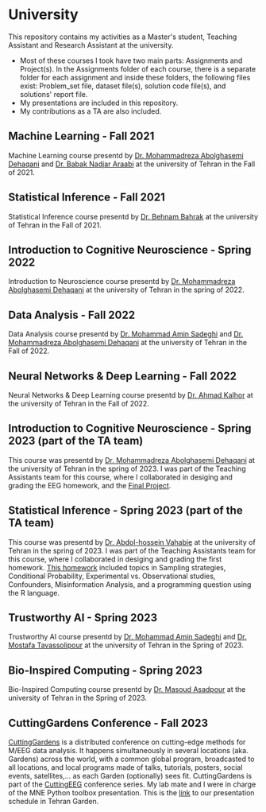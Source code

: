 # University
This repository contains my activities as a Master's student, Teaching Assistant and Research Assistant at the university.
- Most of these courses I took have two main parts: Assignments and Project(s). In the Assignments folder of each course, there is a separate folder for each assignment and inside these folders, the following files exist: Problem_set file, dataset file(s), solution code file(s), and solutions' report file.
- My presentations are included in this repository.
- My contributions as a TA are also included.


## Machine Learning - Fall 2021
Machine Learning course presentd by [Dr. Mohammadreza Abolghasemi Dehaqani](https://ece.ut.ac.ir/en/~dehaqani) and  [Dr. Babak Nadjar Araabi](https://ece.ut.ac.ir/en/~araabi) at the university of Tehran in the Fall of 2021.

## Statistical Inference - Fall 2021
Statistical Inference course presentd by [Dr. Behnam Bahrak](https://ece.ut.ac.ir/en/~bahrak) at the university of Tehran in the Fall of 2021.

## Introduction to Cognitive Neuroscience - Spring 2022
Introduction to Neuroscience course presentd by [Dr. Mohammadreza Abolghasemi Dehaqani](https://ece.ut.ac.ir/en/~dehaqani) at the university of Tehran in the spring of 2022.

## Data Analysis - Fall 2022
Data Analysis course presentd by [Dr. Mohammad Amin Sadeghi](https://ece.ut.ac.ir/en/~asadeghi) and [Dr. Mohammadreza Abolghasemi Dehaqani](https://ece.ut.ac.ir/en/~dehaqani) at the university of Tehran in the Fall of 2022.

## Neural Networks & Deep Learning - Fall 2022
Neural Networks & Deep Learning course presentd by [Dr. Ahmad Kalhor](https://ece.ut.ac.ir/en/~akalhor) at the university of Tehran in the Fall of 2022.

## Introduction to Cognitive Neuroscience - Spring 2023 (part of the TA team)
This course was presentd by [Dr. Mohammadreza Abolghasemi Dehaqani](https://ece.ut.ac.ir/en/~dehaqani) at the university of Tehran in the spring of 2023. I was part of the Teaching Assistants team for this course, where I collaborated in desiging and grading the EEG homework, and the [Final Project](https://github.com/SaraRostami/University/blob/ba01624db9d02942c82f14011ee79891c43a255c/Files/Cognitive%20Neuroscience_Final%20Project.pdf).

## Statistical Inference - Spring 2023 (part of the TA team)
This course was presentd by [Dr. Abdol-hossein Vahabie](https://profile.ut.ac.ir/en/~h.vahabie) at the university of Tehran in the spring of 2023. I was part of the Teaching Assistants team for this course, where I collaborated in desiging and grading the first homework. [This homework](https://github.com/SaraRostami/University/blob/ba01624db9d02942c82f14011ee79891c43a255c/Files/Statistical%20Inference_HW1.pdf) included topics in Sampling strategies, Conditional Probability, Experimental vs. Observational studies, Confounders, Misinformation Analysis, and a programming question using the R language.

## Trustworthy AI - Spring 2023
Trustworthy AI course presentd by [Dr. Mohammad Amin Sadeghi](https://ece.ut.ac.ir/en/~asadeghi) and [Dr. Mostafa Tavassolipour](https://profile.ut.ac.ir/en/~96755111/grants) at the university of Tehran in the Spring of 2023.

## Bio-Inspired Computing - Spring 2023
Bio-Inspired Computing course presentd by [Dr. Masoud Asadpour](https://ece.ut.ac.ir/en/~asadpour) at the university of Tehran in the Spring of 2023.

## CuttingGardens Conference - Fall 2023
[CuttingGardens](https://cuttinggardens2023.org/) is a distributed conference on cutting-edge methods for M/EEG data analysis. It happens simultaneously in several locations (aka. Gardens) across the world, with a common global program, broadcasted to all locations, and local programs made of talks, tutorials, posters, social events, satellites,... as each Garden (optionally) sees fit. CuttingGardens is part of the [CuttingEEG](https://cuttingeeg.org/) conference series. 
My lab mate and I were in charge of the MNE Python toolbox presentation.
This is the [link](https://cuttinggardens2023.org/gardens/tehran/) to our presentation schedule in Tehran Garden.
